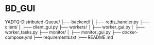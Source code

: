 # BD_GUI


YADTQ-Distributed-Queue/
├── backend/
│   ├── redis_handler.py
├── client/
│   ├── client_gui.py
├── workers/
│   ├── worker_gui.py
│   ├── worker_tasks.py
├── monitor/
│   ├── monitor_gui.py
├── docker-compose.yml
├── requirements.txt
├── README.md
